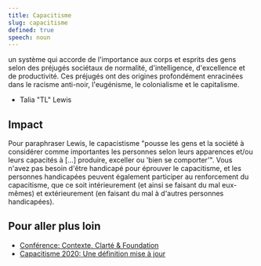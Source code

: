 ```yaml
---
title: Capacitisme
slug: capacitisme
defined: true
speech: noun
---
```


un système qui accorde de l'importance aux corps et esprits des gens selon des préjugés sociétaux de normalité, d'intelligence, d'excellence et de productivité. Ces préjugés ont des origines profondément enracinées dans le racisme anti-noir, l'eugénisme, le colonialisme et le capitalisme.

- Talia "TL" Lewis

## Impact

Pour paraphraser Lewis, le capacistisme "pousse les gens et la société à considérer comme importantes les personnes selon leurs apparences et/ou leurs capacités à [...] produire, exceller ou 'bien se comporter'". Vous n'avez pas besoin d'être handicapé pour éprouver le capacitisme, et les personnes handicapées peuvent également participer au renforcement du capacitisme, que ce soit intérieurement (et ainsi se faisant du mal eux-mêmes) et extérieurement (en faisant du mal à d'autres personnes handicapées).

## Pour aller plus loin

- [Conférence: Contexte, Clarté & Foundation](https://www.talilalewis.com/blog/longmore-lecture-context-clarity-grounding)
- [Capacitisme 2020: Une définition mise à jour](https://www.talilalewis.com/blog/ableism-2020-an-updated-definition)
